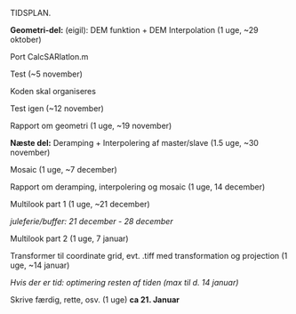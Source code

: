 TIDSPLAN.

**Geometri-del:**
(eigil): DEM funktion + DEM Interpolation (1 uge, ~29 oktober)

Port CalcSARlatlon.m

Test (~5 november)

Koden skal organiseres 

Test igen (~12 november)

Rapport om geometri (1 uge, ~19 november)

**Næste del:**
Deramping + Interpolering af master/slave (1.5 uge, ~30 november)

Mosaic (1 uge, ~7 december)

Rapport om deramping, interpolering og mosaic (1 uge, 14 december)

Multilook part 1 (1 uge, ~21 december)

*juleferie/buffer: 21 december - 28 december*

Multilook part 2 (1 uge, 7 januar)

Transformer til coordinate grid, evt. .tiff med transformation og projection (1 uge, ~14 januar)

*Hvis der er tid: optimering resten af tiden (max til d. 14 januar)*

Skrive færdig, rette, osv. (1 uge)
**ca 21. Januar**
